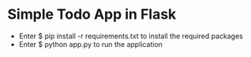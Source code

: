 # Simple Todo App in Flask

* Enter $ pip install -r requirements.txt to install the required packages
* Enter $ python app.py to run the application 
